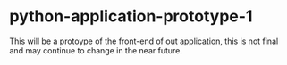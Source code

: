 # python-application-prototype-1
This will be a protoype of the front-end of out application, this is not final and may continue to change in the near future.
